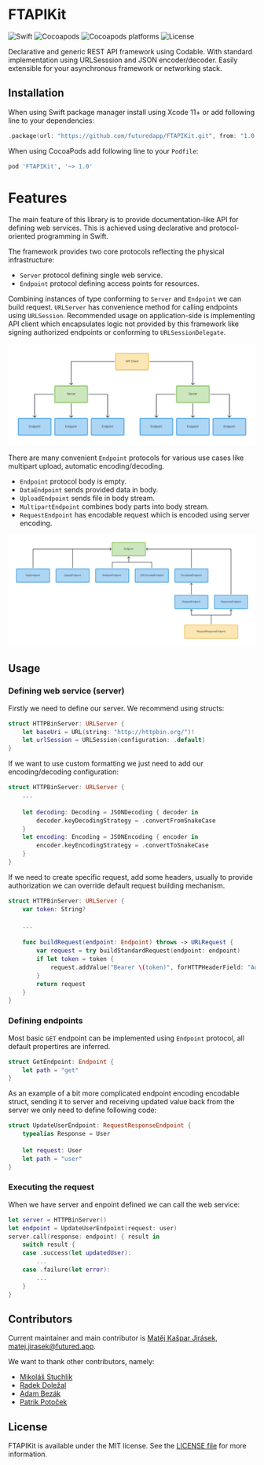 # FTAPIKit

![Swift](https://github.com/futuredapp/FTAPIKit/workflows/Swift/badge.svg)
![Cocoapods](https://img.shields.io/cocoapods/v/FTAPIKit)
![Cocoapods platforms](https://img.shields.io/cocoapods/p/FTAPIKit)
![License](https://img.shields.io/cocoapods/l/FTAPIKit)

Declarative and generic REST API framework using Codable.
With standard implementation using URLSesssion and JSON encoder/decoder.
Easily extensible for your asynchronous framework or networking stack.

## Installation

When using Swift package manager install using Xcode 11+
or add following line to your dependencies:

```swift
.package(url: "https://github.com/futuredapp/FTAPIKit.git", from: "1.0.0")
```

When using CocoaPods add following line to your `Podfile`:

```ruby
pod 'FTAPIKit', '~> 1.0'
```

# Features

The main feature of this library is to provide documentation-like API
for defining web services. This is achieved using declarative
and protocol-oriented programming in Swift.

The framework provides two core protocols reflecting the physical infrastructure:

- `Server` protocol defining single web service.
- `Endpoint` protocol defining access points for resources.

Combining instances of type conforming to `Server` and `Endpoint` we can build request.
`URLServer` has convenience method for calling endpoints using `URLSession`.
Recommended usage on application-side is implementing API client which encapsulates
logic not provided by this framework like signing authorized endpoints
or conforming to `URLSessionDelegate`.

![Architecture](Documentation/Architecture.svg)

There are many convenient `Endpoint` protocols for various use cases
like multipart upload, automatic encoding/decoding.

- `Endpoint` protocol body is empty.
- `DataEndpoint` sends provided data in body.
- `UploadEndpoint` sends file in body stream.
- `MultipartEndpoint` combines body parts into body stream.
- `RequestEndpoint` has encodable request which is encoded using server encoding.

![Endpoint types](Documentation/Endpoints.svg)

## Usage

### Defining web service (server)

Firstly we need to define our server. We recommend using structs:

```swift
struct HTTPBinServer: URLServer {
    let baseUri = URL(string: "http://httpbin.org/")!
    let urlSession = URLSession(configuration: .default)
}
```

If we want to use custom formatting we just need to add our encoding/decoding configuration:

```swift
struct HTTPBinServer: URLServer {
    ...

    let decoding: Decoding = JSONDecoding { decoder in
        decoder.keyDecodingStrategy = .convertFromSnakeCase
    }
    let encoding: Encoding = JSONEncoding { encoder in
        encoder.keyEncodingStrategy = .convertToSnakeCase
    }
}
```

If we need to create specific request, add some headers, usually to provide
authorization we can override default request building mechanism.

```swift
struct HTTPBinServer: URLServer {
    var token: String?

    ...

    func buildRequest(endpoint: Endpoint) throws -> URLRequest {
        var request = try buildStandardRequest(endpoint: endpoint)
        if let token = token {
            request.addValue("Bearer \(token)", forHTTPHeaderField: "Authorization")
        }
        return request
    }
}
```

### Defining endpoints

Most basic `GET` endpoint can be implemented using `Endpoint` protocol,
all default propertires are inferred.

```swift
struct GetEndpoint: Endpoint {
    let path = "get"
}
```

As an example of a bit more complicated endpoint encoding encodable struct,
sending it to server and receiving updated value back from the server
we only need to define following code:

```swift
struct UpdateUserEndpoint: RequestResponseEndpoint {
    typealias Response = User

    let request: User
    let path = "user"
}
```

### Executing the request

When we have server and enpoint defined we can call the web service:

```swift
let server = HTTPBinServer()
let endpoint = UpdateUserEndpoint(request: user)
server.call(response: endpoint) { result in
    switch result {
    case .success(let updatedUser):
        ...
    case .failure(let error):
        ...
    }
}
```

## Contributors

Current maintainer and main contributor is [Matěj Kašpar Jirásek](https://github.com/mkj-is), <matej.jirasek@futured.app>.

We want to thank other contributors, namely:

- [Mikoláš Stuchlík](https://github.com/mikolasstuchlik)
- [Radek Doležal](https://github.com/eRDe33)
- [Adam Bezák](https://github.com/bezoadam)
- [Patrik Potoček](https://github.com/Patrez)

## License

FTAPIKit is available under the MIT license. See the [LICENSE file](LICENSE) for more information.
